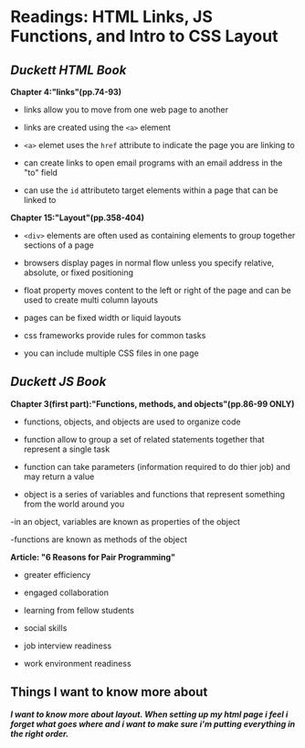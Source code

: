 Readings: HTML Links, JS Functions, and Intro to CSS Layout
===

***Duckett HTML Book***
---

**Chapter 4:"links"(pp.74-93)**

- links allow you to move from one web page to another

- links are created using the `<a>` element

- `<a>` elemet uses the `href` attribute to indicate the page you are linking to

- can create links to open email programs with an email address in the "to" field

- can use the `id` attributeto target elements within a page that can be linked to

**Chapter 15:"Layout"(pp.358-404)**

- `<div>` elements are often used as containing elements to group together sections of a page

- browsers display pages in normal flow unless you specify relative, absolute, or fixed positioning

- float property moves content to the left or right of the page and can be used to create multi column layouts

- pages can be fixed width or liquid layouts

- css frameworks provide rules for common tasks

- you can include multiple CSS files in one page

***Duckett JS Book***
---

**Chapter 3(first part):"Functions, methods, and objects"(pp.86-99 ONLY)**

- functions, objects, and objects are used to organize code

- function allow to group a set of related statements together that represent a single task

- function can take parameters (information required to do thier job) and may return a value

- object is a series of variables and functions that represent something from the world around you

-in an object, variables are known as properties of the object

-functions are known as methods of the object

**Article: "6 Reasons for Pair Programming"**

- greater efficiency

- engaged collaboration

- learning from fellow students

- social skills

- job interview readiness

- work environment readiness

## Things I want to know more about

***I want to know more about layout.  When setting up my html page i feel i forget what goes where and i want to make sure i'm putting everything in the right order.***